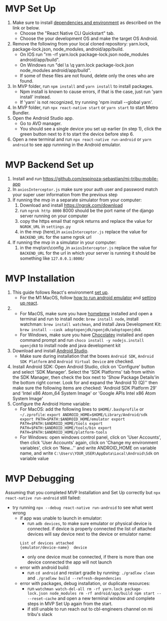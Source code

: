 # MVP Set Up

1.  Make sure to install [dependencies and environment](https://reactnative.dev/docs/environment-setup) as described on the link or below.
	- Choose the "React Native CLI Quickstart" tab.
	- Choose the your development OS and make the target OS Android.
2. Remove the following from your local cloned repository: yarn.lock, package-lock.json, node_modules, android/app/build.
	- On IOS run "rm -rf yarn.lock package-lock.json node_modules android/app/build".
	- On Windows run "del \s \q yarn.lock package-lock.json node_modules android/app/build".
	- If some of these files are not found, delete only the ones who are found. 
3. In MVP folder, run `npm install` and `yarn install` to install packages.
	- Npm install is known to cause errors, if that is the case, just run 'yarn install' instead.
	- If 'yarn' is not recognized, try running 'npm install --global yarn'.
4. In MVP folder, run `npx react-native start` or `yarn start` to start Metro Bundler.
5. Open the Android Studio app.
	- Go to AVD manager.
	- You should see a single device you set up earlier (in step 1), click the green button next to it to start the device before step 6.
6. Open a new terminal and run `npx react-native run-android` or `yarn android` to see app runnning in the Android emulator.

# MVP Backend Set up
1. Install and run https://github.com/espinoza-sebastian/mi-tribu-mobile-app 
2. In `axiosInterceptor.js` make sure your auth user and password match your super user information from the previous step
3. If running the mvp in a separate simulator from your computer:
	1. Download and install https://ngrok.com/download 
	2. run `ngrok http 8000`  8000 should be the port name of the django server running on your computer 
	3. copy the https email that ngrok returns and replace the value for `NGROK_URL` in `settings.py`
	4. in the mvp (here),in `axiosInterceptor.js` replace the value for `BACKEND_URL` for the same ngrok url
3. If running the mvp in a simulator in your computer:
	1. in the mvp\src\config ,in `axiosInterceptor.js` replace the value for `BACKEND_URL` for the url in which your server is running it should be something like `127.0.0.1:8000/`


# MVP Installation

1. This guide follows React's environment [set up](https://reactnative.dev/docs/environment-setup).
	- For the M1 MacOS, follow [how to run android emulator](https://blog.inkdrop.info/running-a-react-native-app-on-android-emulator-in-m1-mac-76a16348d1e4) and [setting up react](https://dev.to/ravics09/setup-react-native-and-run-app-on-mac-m1-32kk).
2. 
	- For MacOS, make sure you have [homebrew](https://brew.sh/) installed and open a terminal and run to install node: `brew install node`, install watchman: `brew install watchman`, and  install Java Development Kit: `brew install --cask adoptopenjdk/openjdk/adoptopenjdk8`.
	- For Windows, make sure you have [Chocolatey](https://chocolatey.org/) installed and open command prompt and run  `choco install -y nodejs.install openjdk8` to install node and java development kit
3. Download and install [Android Studio](https://developer.android.com/studio/index.html).
	- Make sure during installation that the boxes `Android SDK`, `Android SDK Platform` and `Android Virtual Device` are checked. 
4. Install Android SDK: Open Android Studio, click on 'Configure' button and select 'SDK Manager'. Select the 'SDK Platforms' tab from within the SDK Manager, then check the box next to 'Show Package Details'in the bottom right corner. Look for and expand the 'Android 10 (Q)'' then make sure the following items are checked: 'Android SDK Platform 29' and 'Intel x86 Atom_64 System Image' or 'Google APIs Intel x86 Atom System Image'
5. Configure the Android Home variable: 
	- For MacOS: add the following lines to `$HOME/.bashprofile` or `~/.zprofile`: 
	`export ANDROID_HOME=$HOME/Library/Android/sdk
	export PATH=$PATH:$ANDROID_HOME/emulator
	export PATH=$PATH:$ANDROID_HOME/tools
	export PATH=$PATH:$ANDROID_HOME/tools/bin
	export PATH=$PATH:$ANDROID_HOME/platform-tools`
	- For Windows: open windows control panel, click on 'User Accounts', then click 'User Accounts' again, click on 'Change my environment variables', click on 'New...'' and write ANDROID_HOME on variable name, and  write `C:\Users\YOUR_USER\AppData\Local\Android\Sdk` on variable value


# MVP Debugging

Assuming that you completed MVP Installation and Set Up correctly but `npx react-native run-android` still failed:
* try running `npx --debug react-native run-android` to see what went wrong
	* if app was unable to launch in emulator:
		- run `adb devices`, to make sure emulator or physical device is connected. if device is properly connected the list of attached devices will say device next to the device or emulator name:
		```
		List of devices attached
		{emulator/device-name}	device
		```
		- only one device must be connected, if there is more than one device connected the app will not launch
	* error with android build:
		- run `cd android` and restart gradle by running: `./gradlew clean` and `./gradlew build --refresh-dependencies  `
	* error with packages, debug installation, or duplicate resources:
		- run `watchman watch-del-all
rm -rf yarn.lock package-lock.json node_modules
rm -rf android/app/build
npm start -- --reset-cache` and open a new terminal window and complete steps in MVP Set Up again from the start. 
		- if still unable to run reach out to cbl-engineers channel on mi tribu's slack 




